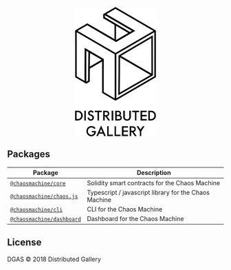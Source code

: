 <div align="center">
  <img align="center" src="https://raw.githubusercontent.com/distributedgallery/chaos-machine/master/.github/logo.png" height="300px" />
</div>


## Packages

| Package                                          | Description                                           |
| ------------------------------------------------ | ----------------------------------------------------- |
| [`@chaosmachine/core`](/packages/core)           | Solidity smart contracts for the Chaos Machine        |
| [`@chaosmachine/chaos.js`](/packages/chaos.js)   | Typescript / javascript library for the Chaos Machine |
| [`@chaosmachine/cli`](/packages/cli)             | CLI for the Chaos Machine                             |
| [`@chaosmachine/dashboard`](/packages/dashboard) | Dashboard for the Chaos Machine                       |


## License

DGAS © 2018 Distributed Gallery
